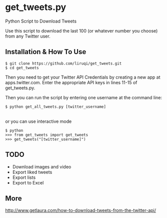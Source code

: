# get_tweets.py
Python Script to Download Tweets

Use this script to download the last 100 (or whatever number you choose) from any Twitter user.

## Installation & How To Use

```
$ git clone https://github.com/liruqi/get_tweets.git
$ cd get_tweets
```
Then you need to get your Twitter API Credentials by creating a new app at apps.twitter.com. Enter the appropriate API keys in lines 11-15 of get_tweets.py.

Then you can run the script by entering one username at the command line:

```
$ python get_all_tweets.py [twitter_username]
```

<br>or you can use interactive mode

```
$ python
>>> from get_tweets import get_tweets
>>> get_tweets("[twitter_username]")
```

## TODO
* Download images and video
* Export liked tweets
* Export lists
* Export to Excel

## More
http://www.getlaura.com/how-to-download-tweets-from-the-twitter-api/
